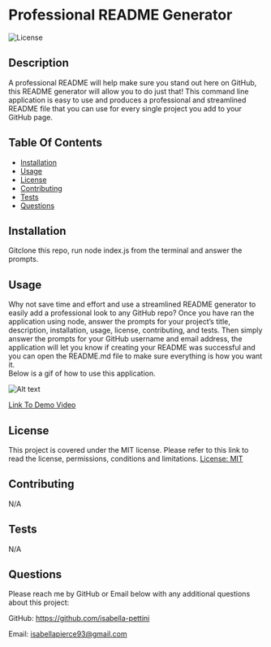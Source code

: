 # Professional README Generator

  ![License](https://img.shields.io/badge/license-MIT-green)

  ## Description
  A professional README will help make sure you stand out here on GitHub, this README generator will allow you to do just that! This command line application is easy to use and produces a professional and streamlined README file that you can use for every single project you add to your GitHub page. 

  ## Table Of Contents 
  - [Installation](#installation)
  - [Usage](#usage)
  - [License](#license)
  - [Contributing](#contributing)
  - [Tests](#tests)
  - [Questions](#questions)

  ## Installation
  Gitclone this repo, run node index.js from the terminal and answer the prompts.

  ## Usage
  Why not save time and effort and use a streamlined README generator to easily add a professional look to any GitHub repo? Once you have ran the application using node, answer the prompts for your project’s title, description, installation, usage, license, contributing, and tests. Then simply answer the prompts for your GitHub username and email address, the application will let you know if creating your README was successful and you can open the README.md file to make sure everything is how you want it.
  <br>
  Below is a gif of how to use this application.<br>

  ![Alt text](./assets/readmegen-gif.gif) <br>

  [Link To Demo Video](https://drive.google.com/file/d/1bnmYEJ-lj2wQUpVXZefcY9-lbUr4AeV2/view)

  ## License
This project is covered under the MIT license. Please refer to this link to read the license, permissions, conditions and limitations.
  [License: MIT](https://choosealicense.com/licenses/mit/)

  ## Contributing
  N/A

  ## Tests
  N/A

  ## Questions
  Please reach me by GitHub or Email below with any additional questions about this project:

  GitHub: https://github.com/isabella-pettini

  Email:  isabellapierce93@gmail.com


